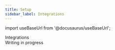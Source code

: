 ```yaml
---
title: Setup
sidebar_label: Integrations
---
```


import useBaseUrl from '@docusaurus/useBaseUrl'; 

<span className="hero__title">Integrations</span>
<br/>
<span className="hero__subtitle">Writing in progress</span>